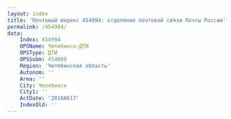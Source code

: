 ```yaml
---
layout: index
title: 'Почтовый индекс 454994: отделение почтовой связи Почты России'
permalink: /454994/
data:
    Index: 454994
    OPSName: Челябинск-ДТИ
    OPSType: ДТИ
    OPSSubm: 454000
    Region: 'Челябинская область'
    Autonom: ''
    Area: ''
    City: Челябинск
    City1: ''
    ActDate: '20160617'
    IndexOld: ''
---
```

